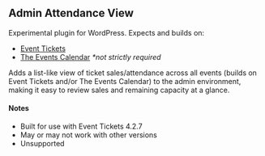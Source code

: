 ## Admin Attendance View

Experimental plugin for WordPress. Expects and builds on:

* [Event Tickets](https://github.com/moderntribe/event-tickets)
* [The Events Calendar](https://github.com/moderntribe/the-events-calendar) _*not strictly required_

Adds a list-like view of ticket sales/attendance across all events (builds on Event Tickets and/or The Events Calendar)
to the admin environment, making it easy to review sales and remaining capacity at a glance.

#### Notes

* Built for use with Event Tickets 4.2.7
* May or may not work with other versions
* Unsupported
